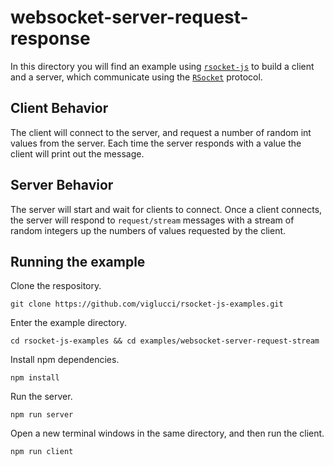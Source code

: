 # websocket-server-request-response

In this directory you will find an example using [`rsocket-js`](https://github.com/rsocket/rsocket-js) to build a client and a server, which communicate using the [`RSocket`](https://rsocket.io/) protocol.

## Client Behavior

The client will connect to the server, and request a number of random int values from the server. Each time the server responds with a value the client will print out the message.

## Server Behavior

The server will start and wait for clients to connect. Once a client connects, the server will respond to `request/stream` messages with a stream of random integers up the numbers of values requested by the client.

## Running the example

Clone the respository.

```
git clone https://github.com/viglucci/rsocket-js-examples.git
```

Enter the example directory.

```
cd rsocket-js-examples && cd examples/websocket-server-request-stream
```

Install npm dependencies.

```
npm install
```

Run the server.

```
npm run server
```

Open a new terminal windows in the same directory, and then run the client.

```
npm run client
```

